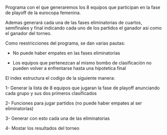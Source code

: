 Programa con el que generaremos los 8 equipos que participan en la fase de playoff de la eurocopa femenina. 

Ademas generará cada una de las fases eliminatorias de cuartos, semifinales y final indicando cada uno de los partidos el ganador asi como el ganador del torneo.

Como reestricciones del programa, se dan varias pautas:

- No puede haber empates en las fases eliminatorias

- Los equipos que pertenezcan al mismo bombo de clasificación no pueden volver a enfrentarse hasta una hipotetica final



El index estructura el codigo de la siguiente manera:

1- Generar la lista de 8 equipos que jugaran la fase de playoff anunciando cada grupo y sus dos primeros clasificados

2- Funciones para jugar partidos (no puede haber empates al ser eliminatorias)

3- Generar con esto cada una de las eliminatorias

4- Mostar los resultados del torneo